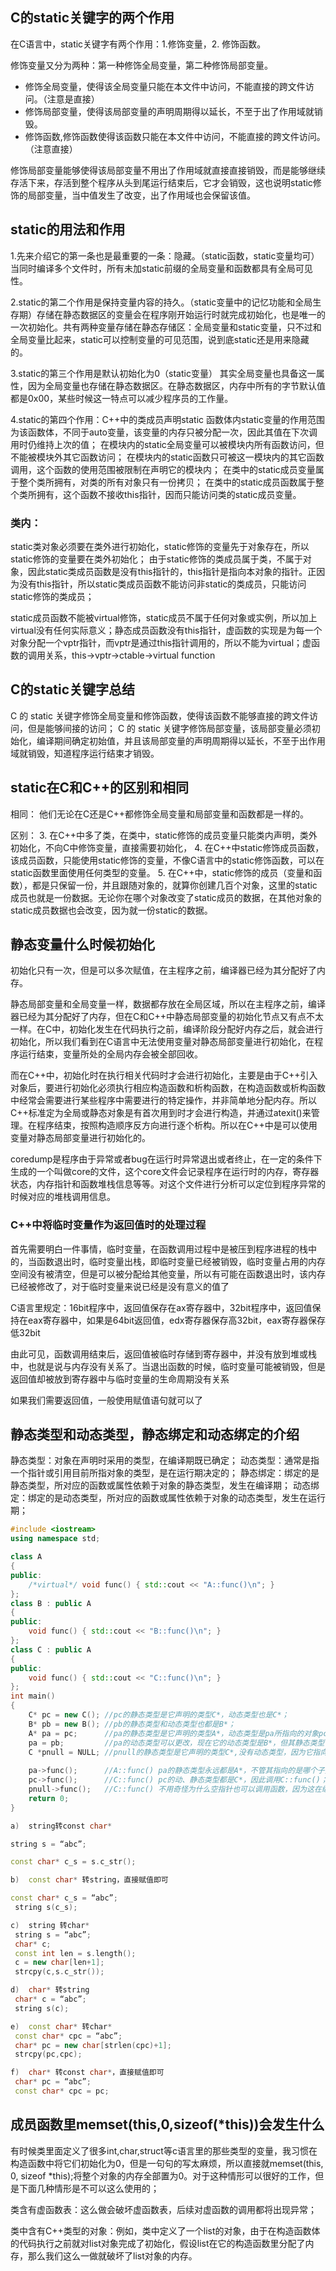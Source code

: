 


## C的static关键字的两个作用
在C语言中，static关键字有两个作用：1.修饰变量，2. 修饰函数。

修饰变量又分为两种：第一种修饰全局变量，第二种修饰局部变量。
- 修饰全局变量，使得该全局变量只能在本文件中访问，不能直接的跨文件访问。（注意是直接）
- 修饰局部变量，使得该局部变量的声明周期得以延长，不至于出了作用域就销毁。
- 修饰函数,修饰函数使得该函数只能在本文件中访问，不能直接的跨文件访问。（注意直接）


修饰局部变量能够使得该局部变量不用出了作用域就直接直接销毁，而是能够继续存活下来，存活到整个程序从头到尾运行结束后，它才会销毁，这也说明static修饰的局部变量，当中值发生了改变，出了作用域也会保留该值。

## static的用法和作用
1.先来介绍它的第一条也是最重要的一条：隐藏。（static函数，static变量均可）
当同时编译多个文件时，所有未加static前缀的全局变量和函数都具有全局可见性。

2.static的第二个作用是保持变量内容的持久。（static变量中的记忆功能和全局生存期）存储在静态数据区的变量会在程序刚开始运行时就完成初始化，也是唯一的一次初始化。共有两种变量存储在静态存储区：全局变量和static变量，只不过和全局变量比起来，static可以控制变量的可见范围，说到底static还是用来隐藏的。

3.static的第三个作用是默认初始化为0（static变量）
其实全局变量也具备这一属性，因为全局变量也存储在静态数据区。在静态数据区，内存中所有的字节默认值都是0x00，某些时候这一特点可以减少程序员的工作量。

4.static的第四个作用：C++中的类成员声明static
函数体内static变量的作用范围为该函数体，不同于auto变量，该变量的内存只被分配一次，因此其值在下次调用时仍维持上次的值；
在模块内的static全局变量可以被模块内所有函数访问，但不能被模块外其它函数访问；
在模块内的static函数只可被这一模块内的其它函数调用，这个函数的使用范围被限制在声明它的模块内；
在类中的static成员变量属于整个类所拥有，对类的所有对象只有一份拷贝；
在类中的static成员函数属于整个类所拥有，这个函数不接收this指针，因而只能访问类的static成员变量。

### 类内：

static类对象必须要在类外进行初始化，static修饰的变量先于对象存在，所以static修饰的变量要在类外初始化；
由于static修饰的类成员属于类，不属于对象，因此static类成员函数是没有this指针的，this指针是指向本对象的指针。正因为没有this指针，所以static类成员函数不能访问非static的类成员，只能访问 static修饰的类成员；

static成员函数不能被virtual修饰，static成员不属于任何对象或实例，所以加上virtual没有任何实际意义；静态成员函数没有this指针，虚函数的实现是为每一个对象分配一个vptr指针，而vptr是通过this指针调用的，所以不能为virtual；虚函数的调用关系，this->vptr->ctable->virtual function















## C的static关键字总结
C 的 static 关键字修饰全局变量和修饰函数，使得该函数不能够直接的跨文件访问，但是能够间接的访问；
C 的 static 关键字修饰局部变量，该局部变量必须初始化，编译期间确定初始值，并且该局部变量的声明周期得以延长，不至于出作用域就销毁，知道程序运行结束才销毁。


## static在C和C++的区别和相同
相同：
他们无论在C还是C++都修饰全局变量和局部变量和函数都是一样的。

区别：
3. 在C++中多了类，在类中，static修饰的成员变量只能类内声明，类外初始化，不向C中修饰变量，直接需要初始化，
4. 在C++中static修饰成员函数，该成员函数，只能使用static修饰的变量，不像C语言中的static修饰函数，可以在static函数里面使用任何类型的变量。
5. 在C++中，static修饰的成员（变量和函数），都是只保留一份，并且跟随对象的，就算你创建几百个对象，这里的static成员也就是一份数据。无论你在哪个对象改变了static成员的数据，在其他对象的static成员数据也会改变，因为就一份static的数据。



## 静态变量什么时候初始化
初始化只有一次，但是可以多次赋值，在主程序之前，编译器已经为其分配好了内存。

静态局部变量和全局变量一样，数据都存放在全局区域，所以在主程序之前，编译器已经为其分配好了内存，但在C和C++中静态局部变量的初始化节点又有点不太一样。在C中，初始化发生在代码执行之前，编译阶段分配好内存之后，就会进行初始化，所以我们看到在C语言中无法使用变量对静态局部变量进行初始化，在程序运行结束，变量所处的全局内存会被全部回收。

而在C++中，初始化时在执行相关代码时才会进行初始化，主要是由于C++引入对象后，要进行初始化必须执行相应构造函数和析构函数，在构造函数或析构函数中经常会需要进行某些程序中需要进行的特定操作，并非简单地分配内存。所以C++标准定为全局或静态对象是有首次用到时才会进行构造，并通过atexit()来管理。在程序结束，按照构造顺序反方向进行逐个析构。所以在C++中是可以使用变量对静态局部变量进行初始化的。

coredump是程序由于异常或者bug在运行时异常退出或者终止，在一定的条件下生成的一个叫做core的文件，这个core文件会记录程序在运行时的内存，寄存器状态，内存指针和函数堆栈信息等等。对这个文件进行分析可以定位到程序异常的时候对应的堆栈调用信息。




### C++中将临时变量作为返回值时的处理过程
首先需要明白一件事情，临时变量，在函数调用过程中是被压到程序进程的栈中的，当函数退出时，临时变量出栈，即临时变量已经被销毁，临时变量占用的内存空间没有被清空，但是可以被分配给其他变量，所以有可能在函数退出时，该内存已经被修改了，对于临时变量来说已经是没有意义的值了

C语言里规定：16bit程序中，返回值保存在ax寄存器中，32bit程序中，返回值保持在eax寄存器中，如果是64bit返回值，edx寄存器保存高32bit，eax寄存器保存低32bit

由此可见，函数调用结束后，返回值被临时存储到寄存器中，并没有放到堆或栈中，也就是说与内存没有关系了。当退出函数的时候，临时变量可能被销毁，但是返回值却被放到寄存器中与临时变量的生命周期没有关系

如果我们需要返回值，一般使用赋值语句就可以了


## 静态类型和动态类型，静态绑定和动态绑定的介绍
静态类型：对象在声明时采用的类型，在编译期既已确定；
动态类型：通常是指一个指针或引用目前所指对象的类型，是在运行期决定的；
静态绑定：绑定的是静态类型，所对应的函数或属性依赖于对象的静态类型，发生在编译期；
动态绑定：绑定的是动态类型，所对应的函数或属性依赖于对象的动态类型，发生在运行期；
```cpp
#include <iostream>
using namespace std;

class A
{
public:
	/*virtual*/ void func() { std::cout << "A::func()\n"; }
};
class B : public A
{
public:
	void func() { std::cout << "B::func()\n"; }
};
class C : public A
{
public:
	void func() { std::cout << "C::func()\n"; }
};
int main()
{
	C* pc = new C(); //pc的静态类型是它声明的类型C*，动态类型也是C*；
	B* pb = new B(); //pb的静态类型和动态类型也都是B*；
	A* pa = pc;      //pa的静态类型是它声明的类型A*，动态类型是pa所指向的对象pc的类型C*；
	pa = pb;         //pa的动态类型可以更改，现在它的动态类型是B*，但其静态类型仍是声明时候的A*；
	C *pnull = NULL; //pnull的静态类型是它声明的类型C*,没有动态类型，因为它指向了NULL；
    
    pa->func();      //A::func() pa的静态类型永远都是A*，不管其指向的是哪个子类，都是直接调用A::func()；
	pc->func();      //C::func() pc的动、静态类型都是C*，因此调用C::func()；
	pnull->func();   //C::func() 不用奇怪为什么空指针也可以调用函数，因为这在编译期就确定了，和指针空不空没关系；
	return 0;
}
```


```cpp
a)  string转const char* 

string s = “abc”; 

const char* c_s = s.c_str(); 

b)  const char* 转string，直接赋值即可 

const char* c_s = “abc”; 
 string s(c_s); 

c)  string 转char* 
 string s = “abc”; 
 char* c; 
 const int len = s.length(); 
 c = new char[len+1]; 
 strcpy(c,s.c_str()); 

d)  char* 转string 
 char* c = “abc”; 
 string s(c); 

e)  const char* 转char* 
 const char* cpc = “abc”; 
 char* pc = new char[strlen(cpc)+1]; 
 strcpy(pc,cpc);

f)  char* 转const char*，直接赋值即可 
 char* pc = “abc”; 
 const char* cpc = pc;
```

## 成员函数里memset(this,0,sizeof(*this))会发生什么
有时候类里面定义了很多int,char,struct等c语言里的那些类型的变量，我习惯在构造函数中将它们初始化为0，但是一句句的写太麻烦，所以直接就memset(this, 0, sizeof *this);将整个对象的内存全部置为0。对于这种情形可以很好的工作，但是下面几种情形是不可以这么使用的；

类含有虚函数表：这么做会破坏虚函数表，后续对虚函数的调用都将出现异常；

类中含有C++类型的对象：例如，类中定义了一个list的对象，由于在构造函数体的代码执行之前就对list对象完成了初始化，假设list在它的构造函数里分配了内存，那么我们这么一做就破坏了list对象的内存。


